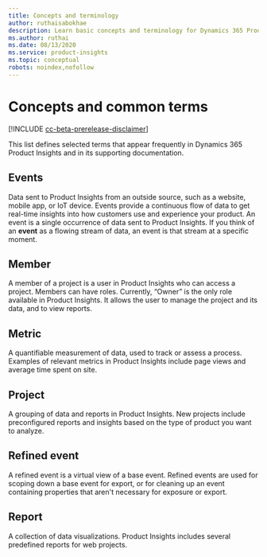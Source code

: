 ```yaml
---
title: Concepts and terminology
author: ruthaisabokhae
description: Learn basic concepts and terminology for Dynamics 365 Product Insights
ms.author: ruthai
ms.date: 08/13/2020
ms.service: product-insights
ms.topic: conceptual
robots: noindex,nofollow
---
```


# Concepts and common terms

[!INCLUDE [cc-beta-prerelease-disclaimer]( ../includes/cc-beta-prerelease-disclaimer.md)]

This list defines selected terms that appear frequently in Dynamics 365 Product Insights and in its supporting documentation.

## Events

Data sent to Product Insights from an outside source, such as a website, mobile app, or IoT device. Events provide a continuous flow of data to get real-time insights into how customers use and experience your product. An event is a single occurrence of data sent to Product Insights. If you think of an **event** as a flowing stream of data, an event is that stream at a specific moment.

## Member

A member of a project is a user in Product Insights who can access a project. Members can have roles. Currently, “Owner” is the only role available in Product Insights. It allows the user to manage the project and its data, and to view reports.

## Metric

A quantifiable measurement of data, used to track or assess a process. Examples of relevant metrics in Product Insights include page views and average time spent on site.

## Project

A grouping of data and reports in Product Insights. New projects include preconfigured reports and insights based on the type of product you want to analyze.

## Refined event

A refined event is a virtual view of a base event. Refined events are used for scoping down a base event for export, or for cleaning up an event containing properties that aren't necessary for exposure or export.

## Report

A collection of data visualizations. Product Insights includes several predefined reports for web projects.

